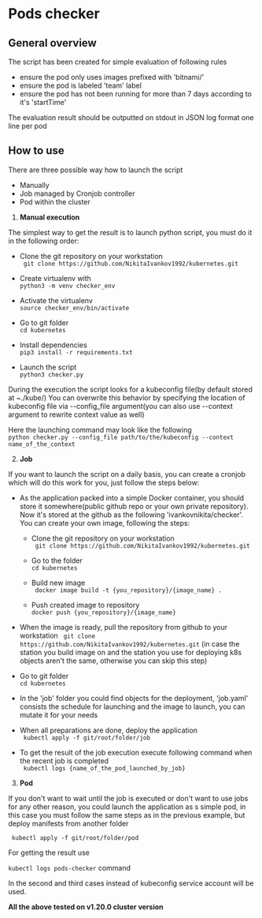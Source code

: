 # Pods checker

## General overview

The script has been created for simple evaluation of following rules
- ensure the pod only uses images prefixed with 'bitnami/'
- ensure the pod is labeled 'team' label
- ensure the pod has not been running for more than 7 days according to it's 'startTime'

The evaluation result should be outputted on stdout in JSON log format one line per pod

## How to use

There are three possible way how to launch the script
- Manually
- Job managed by Cronjob controller
- Pod within the cluster

1. **Manual execution**

The simplest way to get the result is to launch python script, you must do it in the following order:

- Clone the git repository on your workstation <br />
``` git clone https://github.com/NikitaIvankov1992/kubernetes.git```

- Create virtualenv with <br />
```python3 -m venv checker_env```

- Activate the virtualenv <br />
```source checker_env/bin/activate```

- Go to git folder <br />
```cd kubernetes```

- Install dependencies <br />
```pip3 install -r requirements.txt```

- Launch the script <br />
```python3 checker.py```

During the execution the script looks for a kubeconfig file(by default stored at ~./kube/)
You can overwrite this behavior by specifying the location of kubeconfig file via --config_file argument(you can also use --context argument to rewrite context value as well)

Here the launching command may look like the following <br />
```python checker.py --config_file path/to/the/kubeconfig --context name_of_the_context```

2. **Job** <br />

If you want to launch the script on a daily basis, you can create a cronjob which will do this work for you, just follow the steps below:

- As the application packed into a simple Docker container, you should store it somewhere(public github repo or your own private repository). 
Now it's stored at the github as the following 'ivankovnikita/checker'.
You can create your own image, following the steps:

	- Clone the git repository on your workstation <br />
	``` git clone https://github.com/NikitaIvankov1992/kubernetes.git```
	
	- Go to the folder <br />
	```cd kubernetes```

	- Build new image <br />
	``` docker image build -t {you_repository}/{image_name} .```
 
	- Push created image to repository <br />
	``` docker push {you_repository}/{image_name} ```

- When the image is ready, pull the repository from github to your workstation
``` git clone https://github.com/NikitaIvankov1992/kubernetes.git``` (in case the station you build image on and the station you use for deploying k8s objects aren't the same, otherwise you can skip this step) <br />

- Go to git folder <br /> 
```cd kubernetes```

- In the 'job' folder you could find objects for the deployment, 'job.yaml' consists the schedule for launching and the image to launch, you can mutate it for your needs

- When all preparations are done, deploy the application <br />
``` kubectl apply -f git/root/folder/job```

- To get the result of the job execution execute following command when the recent job is completed <br />
``` kubectl logs {name_of_the_pod_launched_by_job}```


3. **Pod** <br />

If you don't want to wait until the job is executed or don't want to use jobs for any other reason, you could launch the application as s simple pod, in this case you must follow the same steps as in the previous example, but deploy manifests from another folder<br />

``` kubectl apply -f git/root/folder/pod```

For getting the result use <br />

``` kubectl logs pods-checker ```
command <br />

In the second and third cases instead of kubeconfig service account will be used.

**All the above tested on v1.20.0 cluster version**



